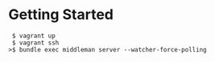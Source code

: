 # Getting Started

```
 $ vagrant up
 $ vagrant ssh
>$ bundle exec middleman server --watcher-force-polling
```
